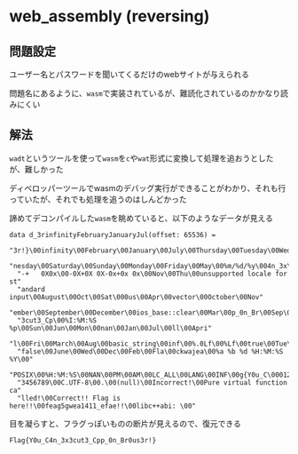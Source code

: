 # web_assembly (reversing)

## 問題設定
ユーザー名とパスワードを聞いてくるだけのwebサイトが与えられる

問題名にあるように、`wasm`で実装されているが、難読化されているのかかなり読みにくい

## 解法
`wadt`というツールを使って`wasm`を`c`や`wat`形式に変換して処理を追おうとしたが、難しかった

ディベロッパーツールでwasmのデバッグ実行ができることがわかり、それも行っていたが、それでも処理を追うのはしんどかった

諦めてデコンパイルした`wasm`を眺めていると、以下のようなデータが見える
```
data d_3rinfinityFebruaryJanuaryJul(offset: 65536) =
  "3r!}\00infinity\00February\00January\00July\00Thursday\00Tuesday\00Wed"
  "nesday\00Saturday\00Sunday\00Monday\00Friday\00May\00%m/%d/%y\004n_3x\00"
  "-+   0X0x\00-0X+0X 0X-0x+0x 0x\00Nov\00Thu\00unsupported locale for st"
  "andard input\00August\00Oct\00Sat\000us\00Apr\00vector\00October\00Nov"
  "ember\00September\00December\00ios_base::clear\00Mar\00p_0n_Br\00Sep\00"
  "3cut3_Cp\00%I:%M:%S %p\00Sun\00Jun\00Mon\00nan\00Jan\00Jul\00ll\00Apri"
  "l\00Fri\00March\00Aug\00basic_string\00inf\00%.0Lf\00%Lf\00true\00Tue\00"
  "false\00June\00Wed\00Dec\00Feb\00Fla\00ckwajea\00%a %b %d %H:%M:%S %Y\00"
  "POSIX\00%H:%M:%S\00NAN\00PM\00AM\00LC_ALL\00LANG\00INF\00g{Y0u_C\00012"
  "3456789\00C.UTF-8\00.\00(null)\00Incorrect!\00Pure virtual function ca"
  "lled!\00Correct!! Flag is here!!\00feag5gwea1411_efae!!\00libc++abi: \00"
```

目を凝らすと、フラグっぽいものの断片が見えるので、復元できる

`Flag{Y0u_C4n_3x3cut3_Cpp_0n_Br0us3r!}`
